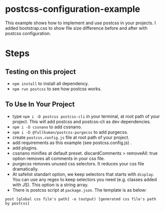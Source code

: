 # postcss-configuration-example


This example shows how to implement and use postcss in your projects.
I added bootstrap.css to show file size difference before and after with postcss configuration.
# Steps

## Testing on this project

- `npm install` to install all dependency.
- `npm run postcss` to see how postcss works.

## To Use In Your Project
- type `npm i -D postcss postcss-cli` in your terminal, at root path of your project. This will add postcss and postcss-cli as dev dependencies.
- `npm i -D cssnano` to add cssnano.
- `npm i -D @fullhuman/postcss-purgecss` to add purgecss.
- create `postcss.config.js` file at root path of your project.
- add requirements as this example (see postcss.config.js) .
- add plugins.
- cssnano minifies at default preset. discardComments > removeAll: true option removes all comments in your css file.
- purgecss removes unused css selectors. It reduces your css file dramatically.
- At safelist standart option, we keep selectors that starts with `display`. You can use any regex to keep selectors you need (e.g. classes added with JS). This option is a string array. 
- There is postcss script at `package.json`. The template is as below:

`post [global css file's path] -o (output) [generated css file's path by postcss]`
